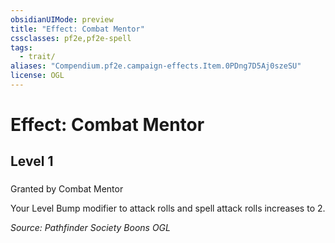 ```yaml
---
obsidianUIMode: preview
title: "Effect: Combat Mentor"
cssclasses: pf2e,pf2e-spell
tags:
  - trait/
aliases: "Compendium.pf2e.campaign-effects.Item.0PDng7D5Aj0szeSU"
license: OGL
---
```

# Effect: Combat Mentor
## Level 1
### 






Granted by Combat Mentor

Your Level Bump modifier to attack rolls and spell attack rolls increases to 2.

*Source: Pathfinder Society Boons*
*OGL*